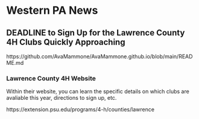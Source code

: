 <!DOCTYPE html>
<html>
<body>

<h1>Western PA News</h1>

<h2>DEADLINE to Sign Up for the Lawrence County 4H Clubs Quickly Approaching</h2>

<p><a href="AvaMammone.github.io"target="_blank"></a>https://github.com/AvaMammone/AvaMammone.github.io/blob/main/README.md</a></p>

<h3>Lawrence County 4H Website</h3>

<p>Within their website, you can learn the specific details on which clubs are avaliable this year, directions to sign up, etc.</p>

<p><a href="https://extension.psu.edu/programs/4-h/counties/lawrence"target"_blank></a>https://extension.psu.edu/programs/4-h/counties/lawrence</a></p>


</body>
</html>
